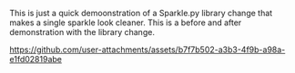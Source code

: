 This is just a quick demoonstration of a Sparkle.py library change that makes a single sparkle look cleaner.
This is a before and after demonstration with the library change.


https://github.com/user-attachments/assets/b7f7b502-a3b3-4f9b-a98a-e1fd02819abe

